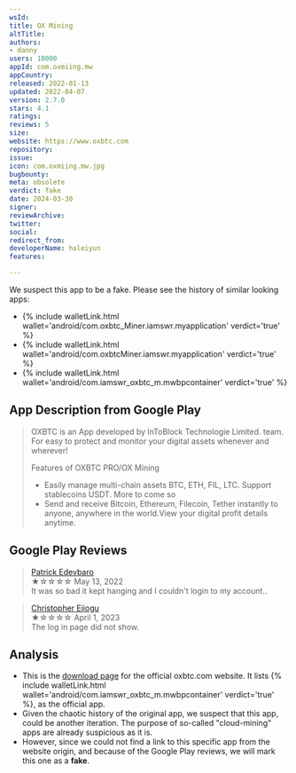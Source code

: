 ```yaml
---
wsId: 
title: OX Mining
altTitle: 
authors:
- danny
users: 10000
appId: com.oxmiing.mw
appCountry: 
released: 2022-01-13
updated: 2022-04-07
version: 2.7.0
stars: 4.1
ratings: 
reviews: 5
size: 
website: https://www.oxbtc.com
repository: 
issue: 
icon: com.oxmiing.mw.jpg
bugbounty: 
meta: obsolete
verdict: fake
date: 2024-03-30
signer: 
reviewArchive: 
twitter: 
social: 
redirect_from: 
developerName: haleiyun
features: 

---
```


 <div class="alertBox"><div>We suspect this app to be a fake. Please see the history of similar looking apps:
 </div> </div>

- {% include walletLink.html wallet='android/com.oxbtc_Miner.iamswr.myapplication' verdict='true' %}
- {% include walletLink.html wallet='android/com.oxbtcMiner.iamswr.myapplication' verdict='true' %}
- {% include walletLink.html wallet='android/com.iamswr_oxbtc_m.mwbpcontainer' verdict='true' %}

## App Description from Google Play

> OXBTC is an App developed by lnToBlock Technologie Limited. team. For easy to protect and monitor your digital assets whenever and wherever!
>
> Features of OXBTC PRO/OX Mining
>
> - Easily manage multi-chain assets BTC, ETH, FIL, LTC. Support stablecoins USDT. More to come so
> - Send and receive Bitcoin, Ethereum, Filecoin, Tether instantly to anyone, anywhere in the world.View your digital profit details anytime.

## Google Play Reviews

> [Patrick Edevbaro](https://play.google.com/store/apps/details?id=com.oxmiing.mw&gl=cn)<br>
  ★☆☆☆☆ May 13, 2022 <br>
       It was so bad it kept hanging and I couldn't login to my account..

> [Christopher Ejiogu](https://play.google.com/store/apps/details?id=com.oxmiing.mw&gl=cn)<br>
  ★☆☆☆☆ April 1, 2023 <br>
       The log in page did not show.

## Analysis 

- This is the [download page](https://www.oxbtc.com/foreign_download) for the official oxbtc.com website. It lists {% include walletLink.html wallet='android/com.iamswr_oxbtc_m.mwbpcontainer' verdict='true' %}, as the official app. 
- Given the chaotic history of the original app, we suspect that this app, could be another iteration. The purpose of so-called "cloud-mining" apps are already suspicious as it is. 
- However, since we could not find a link to this specific app from the website origin, and because of the Google Play reviews, we will mark this one as a **fake**.